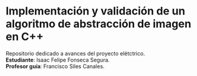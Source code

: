 # Implementación y validación de un algoritmo de abstracción de imagen en C++
Repositorio dedicado a avances del proyecto elétctrico.<br>
**Estudiante**: Isaac Felipe Fonseca Segura.<br>
**Profesor guía**: Francisco Siles Canales.